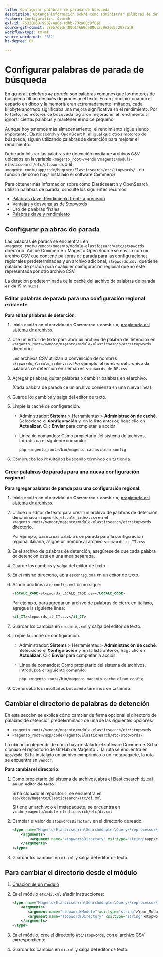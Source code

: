 ```yaml
---
title: Configurar palabras de parada de búsqueda
description: Obtenga información sobre cómo administrar palabras de detención para Adobe Commerce mediante archivos CSV.
feature: Configuration, Search
exl-id: 75320868-9939-4a6e-8dbb-73ca68c9f0ee
source-git-commit: 789b7d9dc400b1f669de0067a59e2036c2977a19
workflow-type: tm+mt
source-wordcount: '652'
ht-degree: 0%

---
```


# Configurar palabras de parada de búsqueda

En general, _palabras de parada_ son palabras comunes que los motores de búsqueda filtran después de procesar el texto. En un principio, cuando el espacio en disco y la memoria eran extremadamente limitados, cada kilobyte ahorrado significaba una mejora significativa en el rendimiento. Por lo tanto, los motores de búsqueda lograron mejoras en el rendimiento al ignorar ciertas palabras y mantener el índice pequeño.

Aunque hoy tenemos más almacenamiento, el rendimiento sigue siendo importante. Elasticsearch y OpenSearch, al igual que otros motores de búsqueda, siguen utilizando palabras de detención para mejorar el rendimiento.

Debe administrar las palabras de detención mediante archivos CSV ubicados en la variable `<magento_root>/vendor/magento/module-elasticsearch/etc/stopwords` o el `<magento_root>/app/code/Magento/Elasticsearch/etc/stopwords/` , en función de cómo haya instalado el software Commerce.

Para obtener más información sobre cómo Elasticsearch y OpenSearch utilizan palabras de parada, consulte los siguientes recursos:

- [Palabras clave: Rendimiento frente a precisión](https://www.elastic.co/guide/en/elasticsearch/guide/current/stopwords.html)
- [Ventajas y desventajas de Stopwords](https://www.elastic.co/guide/en/elasticsearch/guide/current/pros-cons-stopwords.html)
- [Uso de palabras finales](https://www.elastic.co/guide/en/elasticsearch/guide/current/using-stopwords.html)
- [Palabras clave y rendimiento](https://www.elastic.co/guide/en/elasticsearch/guide/current/stopwords-performance.html)

## Configurar palabras de parada

Las palabras de parada se encuentran en `<magento_root>/vendor/magento/module-elasticsearch/etc/stopwords` directorio. Adobe Commerce y Magento Open Source se envían con un archivo CSV que contiene palabras de parada para las configuraciones regionales predeterminadas y un archivo adicional, `stopwords.csv`, que tiene palabras de parada para cualquier configuración regional que no esté representada por otro archivo CSV.

La duración predeterminada de la caché del archivo de palabras de parada es de 15 minutos.

### Editar palabras de parada para una configuración regional existente

**Para editar palabras de detención**:

1. Inicie sesión en el servidor de Commerce o cambie a, [propietario del sistema de archivos](../../installation/prerequisites/file-system/overview.md).
1. Use un editor de texto para abrir un archivo de palabra de detención en `<magento_root>/vendor/magento/module-elasticsearch/etc/stopwords` directorio.

   Los archivos CSV utilizan la convención de nombres `stopwords_<locale_code>.csv`. Por ejemplo, el nombre del archivo de palabras de detención en alemán es `stopwords_de_DE.csv`.

1. Agregar palabras, quitar palabras o cambiar palabras en el archivo.

   (Cada palabra de parada de un archivo comienza en una nueva línea).

1. Guarde los cambios y salga del editor de texto.
1. Limpie la caché de configuración.

   - Administrador: **Sistema** > Herramientas > **Administración de caché**. Seleccione el **Configuración** y, en la lista anterior, haga clic en **Actualizar**. Clic **Enviar** para completar la acción.

   - Línea de comandos: Como propietario del sistema de archivos, introduzca el siguiente comando:

      ```bash
      php <magento_root>/bin/magento cache:clean config
      ```

1. Comprueba los resultados buscando términos en tu tienda.

### Crear palabras de parada para una nueva configuración regional

**Para agregar palabras de parada para una configuración regional**:

1. Inicie sesión en el servidor de Commerce o cambie a, [propietario del sistema de archivos](../../installation/prerequisites/file-system/overview.md).

1. Utilice un editor de texto para crear un archivo de palabras de detención denominado `stopwords_<locale_code>.csv` en el `<magento_root>/vendor/magento/module-elasticsearch/etc/stopwords` directorio.

   Por ejemplo, para crear palabras de parada para la configuración regional italiana, asigne un nombre al archivo `stopwords_it_IT.csv`.

1. En el archivo de palabras de detención, asegúrese de que cada palabra de detención está en una línea separada.
1. Guarde los cambios y salga del editor de texto.
1. En el mismo directorio, abra `esconfig.xml` en un editor de texto.
1. Añadir una línea a `esconfig.xml` como sigue:

   ```xml
   <LOCALE_CODE>stopwords_LOCALE_CODE.csv</LOCALE_CODE>
   ```

   Por ejemplo, para agregar un archivo de palabras de cierre en italiano, agregue la siguiente línea:

   ```xml
   <it_IT>stopwords_it_IT.csv</it_IT>
   ```

1. Guardar los cambios en `esconfig.xml` y salga del editor de texto.
1. Limpie la caché de configuración.

   - Administrador: **Sistema** > Herramientas > **Administración de caché**. Seleccione el **Configuración** y, en la lista anterior, haga clic en **Actualizar**. Clic **Enviar** para completar la acción.

   - Línea de comandos: Como propietario del sistema de archivos, introduzca el siguiente comando:

      ```bash
      php <magento_root>/bin/magento magento cache:clean config
      ```

1. Comprueba los resultados buscando términos en tu tienda.

## Cambiar el directorio de palabras de detención

En esta sección se explica cómo cambiar de forma opcional el directorio de palabras de detención predeterminado de una de las siguientes opciones:

- `<magento_root>/vendor/magento/module-elasticsearch/etc/stopwords`
- `<magento_root>/app/code/Magento/Elasticsearch/etc/stopwords/`

La ubicación depende de cómo haya instalado el software Commerce. Si ha clonado el repositorio de GitHub de Magento 2, la ruta se encuentra en `app/code`. Si ha instalado un archivo comprimido o un metapaquete, la ruta se encuentra en `vendor`.

**Para cambiar el directorio**:

1. Como propietario del sistema de archivos, abra el Elasticsearch `di.xml` en un editor de texto.

   Si ha clonado el repositorio, se encuentra en `app/code/Magento/Elasticsearch/etc/di.xml`

   Si tiene un archivo o el metapaquete, se encuentra en `vendor/magento/module-elasticsearch/etc/di.xml`

1. Cambiar el valor de `stopwordsDirectory` en el directorio deseado:

   ```xml
   <type name="Magento\Elasticsearch\SearchAdapter\Query\Preprocessor\Stopwords">
       <arguments>
           <argument name="stopwordsDirectory" xsi:type="string">app/code/Magento/Elasticsearch/etc/stopwords</argument>
       </arguments>
   </type>
   ```

1. Guardar los cambios en `di.xml` y salga del editor de texto.

## Para cambiar el directorio desde el módulo

1. [Creación de un módulo](https://developer.adobe.com/commerce/php/development/build/component-file-structure/)
1. En el módulo `etc/di.xml` añadir instrucciones:

   ```xml
   <type name="Magento\Elasticsearch\SearchAdapter\Query\Preprocessor\Stopwords">
       <arguments>
          <argument name="stopwordsModule" xsi:type="string">Your_Module</argument>
          <argument name="stopwordsDirectory" xsi:type="string">stopwords</argument>
       </arguments>
   </type>
   ```

1. En el módulo, cree el directorio `etc/stopwords`, con el archivo CSV correspondiente.

1. Guardar los cambios en `di.xml` y salga del editor de texto.
